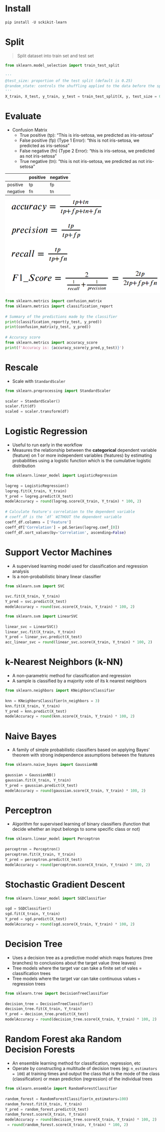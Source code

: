 # Install
```python
pip install -U sckikit-learn
```

# Split 
> Split dataset into train set and test set
```python
from sklearn.model_selection import train_test_split

'''
@test_size: proportion of the test split (default is 0.25)
@random_state: controls the shuffling applied to the data before the split -> same val produce the same split
'''
X_train, X_test, y_train, y_test = train_test_split(X, y, test_size = 0.2, random_state = 0)
```

# Evaluate
- Confusion Matrix
    - True positive (tp): “This is iris-setosa, we predicted as iris-setosa”
    - False positive (fp) (Type 1 Error): “this is not iris-setosa, we predicted as iris-setosa”
    - False negative (fn) (Type 2 Error): “this is iris-setosa, we predicted as not iris-setosa”
    - True negative (tn): “this is not iris-setosa, we predicted as not iris-setosa”

|      |positive | negative |
|------|------|------|
|positive|tp |fp|
|negative|fn | tn|

![](./images/Model_Eval.png)

```python
from sklearn.metrics import confusion_matrix
from sklearn.metrics import classification_report

# Summary of the predictions made by the classifier
print(classification_report(y_test, y_pred))
print(confusion_matrix(y_test, y_pred))

# Accuracy score
from sklearn.metrics import accuracy_score
print(f'Accuracy is: {accuracy_score(y_pred,y_test)}')
```

# Rescale
- Scale with `StandardScaler`
```python
from sklearn.preprocessing import StandardScaler

scaler = StandardScaler()
scaler.fit(df)
scaled = scaler.transform(df)
```

# Logistic Regression
- Useful to run early in the workflow
- Measures the relationship between the **categorical** dependent variable (feature) on 1 or more independent variables (features) by estimating probabilities using a logistic function which is the cumulative logistic distribution
```python
from sklearn.linear_model import LogisticRegression

logreg = LogisticRegression()
logreg.fit(X_train, Y_train)
Y_pred = logreg.predict(X_test)
modelAccuracy = round(logreg.score(X_train, Y_train) * 100, 2)

# Calculate feature's correlation to the dependent variable
# coeff_df is the `df` WITHOUT the dependent variable
coeff_df.columns = ['Feature']
coeff_df['Correlation'] = pd.Series(logreg.coef_[0])
coeff_df.sort_values(by='Correlation', ascending=False)
```

# Support Vector Machines
- A supervised learning model used for classification and regression analysis
- Is a non-probabilistic binary linear classifier
```python
from sklearn.svm import SVC

svc.fit(X_train, Y_train)
Y_pred = svc.predict(X_test)
modelAccuracy = round(svc.score(X_train, Y_train) * 100, 2)
```
```python
from sklearn.svm import LinearSVC

linear_svc = LinearSVC()
linear_svc.fit(X_train, Y_train)
Y_pred = linear_svc.predict(X_test)
acc_linear_svc = round(linear_svc.score(X_train, Y_train) * 100, 2)
```

# k-Nearest Neighbors (k-NN)
- A non-parametric method for classification and regression
- A sample is classified by a majority vote of its k nearest neighbors
```python
from sklearn.neighbors import KNeighborsClassifier

knn = KNeighborsClassifier(n_neighbors = 3)
knn.fit(X_train, Y_train)
Y_pred = knn.predict(X_test)
modelAccuracy = round(knn.score(X_train, Y_train) * 100, 2)
```

# Naive Bayes
- A family of simple probabilistic classifiers based on applying Bayes' theorem with strong independence assumptions between the features
```python
from sklearn.naive_bayes import GaussianNB

gaussian = GaussianNB()
gaussian.fit(X_train, Y_train)
Y_pred = gaussian.predict(X_test)
modelAccuracy = round(gaussian.score(X_train, Y_train) * 100, 2)
```

# Perceptron
- Algorithm for supervised learning of binary classifiers (function that decide whether an input belongs to some specific class or not)
```python
from sklearn.linear_model import Perceptron

perceptron = Perceptron()
perceptron.fit(X_train, Y_train)
Y_pred = perceptron.predict(X_test)
modelAccuracy = round(perceptron.score(X_train, Y_train) * 100, 2)
```

# Stochastic Gradient Descent
```python
from sklearn.linear_model import SGDClassifier

sgd = SGDClassifier()
sgd.fit(X_train, Y_train)
Y_pred = sgd.predict(X_test)
modelAccuracy = round(sgd.score(X_train, Y_train) * 100, 2)
```

# Decision Tree
- Uses a decision tree as a predictive model which maps features (tree branches) to conclusions about the target value (tree leaves)
- Tree models where the target var can take a finite set of vales = classification trees
- Tree models where the target var can take continuous values = regression trees
```python
from sklearn.tree import DecisionTreeClassifier

decision_tree = DecisionTreeClassifier()
decision_tree.fit(X_train, Y_train)
Y_pred = decision_tree.predict(X_test)
modelAccuracy = round(decision_tree.score(X_train, Y_train) * 100, 2)
```

# Random Forest aka Random Decision Forests
- An ensemble learning method for classification, regression, etc
- Operate by constructing a multitude of decision trees (eg: `n_estimators = 100`) at training times and output the class that is the mode of the class (classification) or mean prediction (regression) of the individual trees 
```python
from sklearn.ensemble import RandomForestClassifier

random_forest = RandomForestClassifier(n_estimators=100)
random_forest.fit(X_train, Y_train)
Y_pred = random_forest.predict(X_test)
random_forest.score(X_train, Y_train)
modelAccuracy = round(decision_tree.score(X_train, Y_train) * 100, 2)
 = round(random_forest.score(X_train, Y_train) * 100, 2)
```
